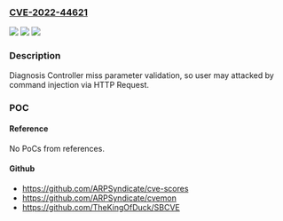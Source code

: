 ### [CVE-2022-44621](https://cve.mitre.org/cgi-bin/cvename.cgi?name=CVE-2022-44621)
![](https://img.shields.io/static/v1?label=Product&message=Apache%20Kylin&color=blue)
![](https://img.shields.io/static/v1?label=Version&message=%3D%20Apache%20Kylin%204%20%20&color=brighgreen)
![](https://img.shields.io/static/v1?label=Vulnerability&message=Command%20injection&color=brighgreen)

### Description

Diagnosis Controller miss parameter validation, so user may attacked by command injection via HTTP Request.

### POC

#### Reference
No PoCs from references.

#### Github
- https://github.com/ARPSyndicate/cve-scores
- https://github.com/ARPSyndicate/cvemon
- https://github.com/TheKingOfDuck/SBCVE

